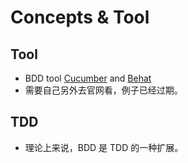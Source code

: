# Concepts & Tool

## Tool
* BDD tool [Cucumber](https://cucumber.io/) and [Behat](http://behat.org/)
* 需要自己另外去官网看，例子已经过期。

## TDD
* 理论上来说，BDD 是 TDD 的一种扩展。

